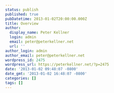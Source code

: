 ```yaml
---
status: publish
published: true
pubDatetime: 2013-01-02T20:00:00.000Z
title: Overview
author:
  display_name: Peter Kellner
  login: admin
  email: peter@peterkellner.net
  url: ''
author_login: admin
author_email: peter@peterkellner.net
wordpress_id: 2475
wordpress_url: https://peterkellner.net/?p=2475
date: '2013-01-02 09:48:07 -0800'
date_gmt: '2013-01-02 16:48:07 -0800'
categories: []
tags: []
---
```


